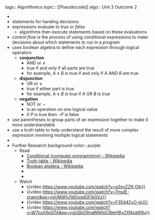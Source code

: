 tags:: Algorithmics
topic:: [[Pseudocode]]
algo:: Unit 3 Outcome 2

-
- statements for handing decisions
- expressions evaluate to *true* or *false*
	- algorithms then execute statements based on these evaluations
- *control flow* is the process of using conditional expressions to make decisions about which statements to run in a program
- uses boolean algebra to define each expression through logical operators
	- **conjunction**
		- AND or $\land$
		- true if and only if all parts are true
		- for example, $A \land B$ is true if and only if $A$ AND $B$ are true
	- **disjunction**
		- OR or $\lor$
		- true if either part is true
		- for example, $A \lor B$ is true if $A$ OR $B$ is true
	- **negation**
		- NOT or $\lnot$
		- is an operation on one logical value
		- if $P$ is true then $\lnot P$ is false
- use parentheses to group parts of an expression together to make it more understandable
- use a truth table to help understand the result of more complex expression involving multiple logical statements
-
- Further Research
  background-color:: purple
	- Read
		- [Conditional (computer programming) - Wikipedia](https://en.wikipedia.org/wiki/Conditional_(computer_programming))
		- [Truth table - Wikipedia](https://en.wikipedia.org/wiki/Truth_table)
		- [Boolean algebra - Wikipedia](https://en.wikipedia.org/wiki/Boolean_algebra#Venn_diagrams)
		-
		-
	- Watch
		- {{video https://www.youtube.com/watch?v=q2eyZZK-OIk}}
		- {{video https://www.youtube.com/watch?v=7mulE-zramc&pp=ygUMdHJ1dGggdGFibGVz}}
		- {{video https://www.youtube.com/watch?v=F3544ZyO-eU}}
		- {{video https://www.youtube.com/watch?v=W7luvtXeQTA&pp=ygUSbG9naWNhbCBleHByZXNzaW9u}}
